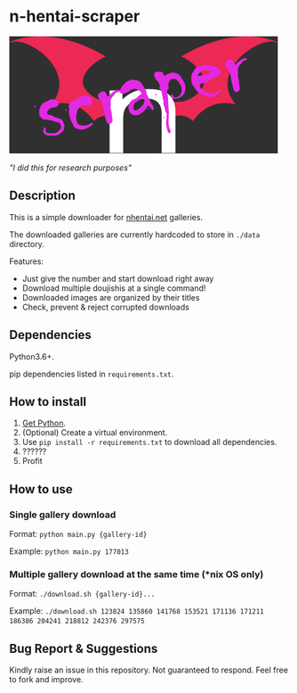 # n-hentai-scraper

![n-hentai-scraper](./logo.png)

*"I did this for research purposes"*

## Description

This is a simple downloader for [nhentai.net](https://nhentai.net) galleries.

The downloaded galleries are currently hardcoded to store in `./data` directory.

Features:
- Just give the number and start download right away
- Download multiple doujishis at a single command!
- Downloaded images are organized by their titles
- Check, prevent & reject corrupted downloads

## Dependencies

Python3.6+.

pip dependencies listed in `requirements.txt`.

## How to install

1. [Get Python](https://www.python.org/downloads/).
2. (Optional) Create a virtual environment.
3. Use `pip install -r requirements.txt` to download all dependencies. 
4. ??????
5. Profit

## How to use

### Single gallery download

Format: `python main.py {gallery-id}`

Example: `python main.py 177013`

### Multiple gallery download at the same time (*nix OS only)

Format: `./download.sh {gallery-id}...`

Example: `./download.sh 123824 135860 141768 153521 171136 171211 186386 204241 218812 242376 297575`

## Bug Report & Suggestions

Kindly raise an issue in this repository. Not guaranteed to respond. Feel free to fork and improve.

